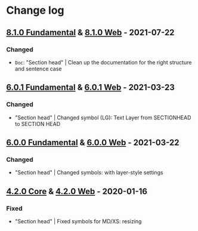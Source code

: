 # Change log

## [8.1.0 Fundamental](https://github.com/cake-hub/lidl-sketch/tree/v8.1.0) & [8.1.0 Web](https://github.com/cake-hub/lidl-web-sketch/tree/v8.1.0) - 2021-07-22

### Changed

* `Doc`: "Section head" | Clean up the documentation for the right structure and sentence case


## [6.0.1 Fundamental](https://github.com/cake-hub/lidl-sketch/tree/v6.0.1) & [6.0.1 Web](https://github.com/cake-hub/lidl-web-sketch/tree/v6.0.1) - 2021-03-23

### Changed

* "Section head" | Changed symbol (LG): Text Layer from SECTIONHEAD to SECTION HEAD

## [6.0.0 Fundamental](https://github.com/cake-hub/lidl-sketch/tree/v6.0.0) & [6.0.0 Web](https://github.com/cake-hub/lidl-web-sketch/tree/v6.0.0) - 2021-03-22

### Changed

* "Section head" | Changed symbols: with layer-style settings


## [4.2.0 Core](https://www.secrz.de/bitbucket/projects/UXCAKE/repos/lidl-cake-ui-core/browse?at=refs%2Ftags%2Fv4.2.0) & [4.2.0 Web](https://www.secrz.de/bitbucket/projects/UXCAKE/repos/lidl-cake-ui-web/browse?at=refs%2Ftags%2Fv4.2.0) - 2020-01-16

### Fixed

* "Section head" | Fixed symbols for MD/XS: resizing
